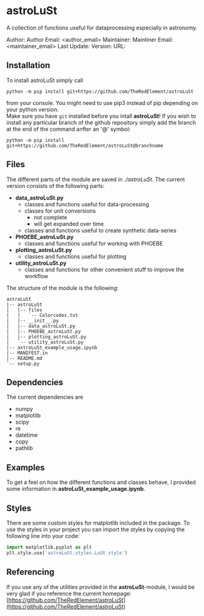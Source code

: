 # astroLuSt

A collection of functions useful for dataprocessing especially in astronomy.

Author: <author>
Author Email: <author_email>
Maintainer: <maintainer>
Maintiner Email: <maintainer_email>
Last Update: <lastupdate>
Version: <version>
URL: <url>

## Installation

To install astroLuSt simply call
```shell
python -m pip install git+https://github.com/TheRedElement/astroLuSt
```
from your console.
You might need to use pip3 instead of pip depending on your python version. <br>
Make sure you have `git` installed before you intall __astroLuSt__!
If you wish to install any particular branch of the github repository simply add the branch at the end of the command anfter an '@' symbol:
```shell
python -m pip install git+https://github.com/TheRedElement/astroLuSt@branchname
```

## Files

The different parts of the module are saved in *./astroLuSt*.
The current version consists of the following parts:
- __data_astroLuSt.py__
    - classes and functions useful for data-processing
    - classes for unit conversions
        - not complete
        - will get expanded over time
    - classes and functions useful to create synthetic data-series
- __PHOEBE_astroLuSt.py__
    - classes and functions useful for working with PHOEBE
- __plotting_astroLuSt.py__
    - classes and functions useful for plotting
- __utility_astroLuSt.py__
    - classes and functions for other convenient stuff to improve the workflow

The structure of the module is the following:

```
astroLuSt
|-- astroLuSt
|   |-- files
|   |   `-- Colorcodes.txt
|   |-- __init__.py
|   |-- data_astroLuSt.py
|   |-- PHOEBE_astroLuSt.py
|   |-- plotting_astroLuSt.py
|   `-- utility_astroLuSt.py
|-- astroLuSt_example_usage.ipynb
|-- MANIFEST.in
|-- README.md
`-- setup.py
```

## Dependencies

The current dependencies are
- numpy
- matplotlib
- scipy
- re
- datetime
- copy
- pathlib

## Examples

To get a feel on how the different functions and classes behave, I provided some information in __astroLuSt_example_usage.ipynb__.

## Styles

There are some custom styles for matplotlib included in the package.
To use the styles in your project you can import the styles by copying the following line into your code:
```python
import matplotlib.pyplot as plt
plt.style.use('astroLuSt.styles.LuSt_style')
```

## Referencing

If you use any of the utilities provided in the __astroLuSt__-module, I would be very glad if you reference the current homepage:
[https://github.com/TheRedElement/astroLuSt](https://github.com/TheRedElement/astroLuSt)